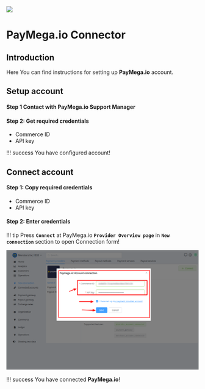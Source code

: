 <img src="https://static.openfintech.io/payment_providers/paymegaio/logo.svg?w=400" width="200px">

# PayMega.io Connector

## Introduction

Here You can find  instructions for setting up **PayMega.io**  account.

## Setup account

#### Step 1  Contact with PayMega.io Support Manager


#### Step 2: Get required credentials

-  Commerce ID
-  API key
 

!!! success
    You have configured account!




## Connect account

#### Step 1: Copy required credentials

-  Commerce ID
-  API key

#### Step 2: Enter credentials


!!! tip
    Press **`Connect`** at PayMega.io **`Provider Overview page`** in **`New connection`** section to open Connection form!




![Connect](images/paymegaio_connect.png)


!!! success
    You have connected **PayMega.io**!
